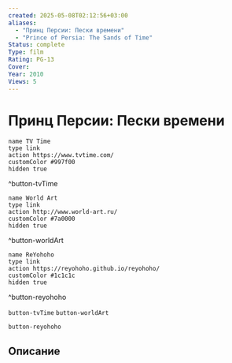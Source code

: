 ```yaml
---
created: 2025-05-08T02:12:56+03:00
aliases:
  - "Принц Персии: Пески времени"
  - "Prince of Persia: The Sands of Time"
Status: complete
Type: film
Rating: PG-13
Cover:
Year: 2010
Views: 5
---
```


# Принц Персии: Пески времени




```button
name TV Time
type link
action https://www.tvtime.com/
customColor #997f00
hidden true
```
^button-tvTime

```button
name World Art
type link
action http://www.world-art.ru/
customColor #7a0000
hidden true
```
^button-worldArt

```button
name ReYohoho
type link
action https://reyohoho.github.io/reyohoho/
customColor #1c1c1c
hidden true
```
^button-reyohoho



`button-tvTime` `button-worldArt`

`button-reyohoho`

## Описание



